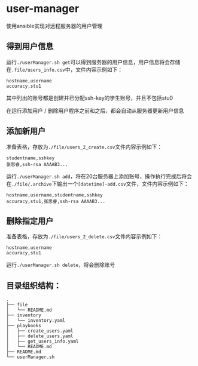 # user-manager

使用ansible实现对远程服务器的用户管理

## 得到用户信息

运行`./userManager.sh get`可以得到服务器的用户信息，用户信息将会存储在`.file/users_info.csv`中，文件内容示例如下：

```
hostname,username
accuracy,stu1
```

其中列出的账号都是创建并已分配ssh-key的学生账号，并且不包括stu0

在运行添加用户 / 删除用户程序之前和之后，都会自动从服务器更新用户信息

## 添加新用户

准备表格，存放为`./file/users_2_create.csv`文件内容示例如下：

```
studentname,sshkey
张思睿,ssh-rsa AAAAB3...
```

运行`./userManager.sh add`，将在20台服务器上添加账号，操作执行完成后将会在`./file/.archive`下输出一个`[datetime]-add.csv`文件，文件内容示例如下：

```
hostname,username,studentname,sshkey
accuracy,stu1,张思睿,ssh-rsa AAAAB3...
```

## 删除指定用户

准备表格，存放为`./file/users_2_delete.csv`文件内容示例如下：

```
hostname,username
accuracy,stu1
```

运行`./userManager.sh delete`，将会删除账号


## 目录组织结构：

```
.
├── file
│   └── README.md
├── inventory
│   └── inventory.yaml
├── playbooks
│   ├── create_users.yaml
│   ├── delete_users.yaml
│   ├── get_users_info.yaml
│   └── README.md
├── README.md
└── userManager.sh
```